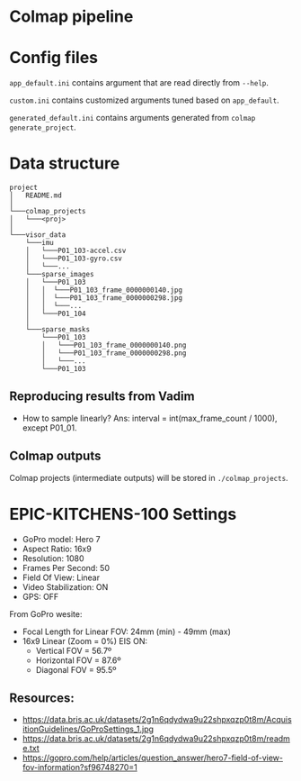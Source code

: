 # Colmap pipeline

# Config files

`app_default.ini` contains argument that are read directly from `--help`.

`custom.ini` contains customized arguments tuned based on `app_default`.

`generated_default.ini` contains arguments generated from `colmap generate_project`.

# Data structure

```
project
│   README.md
│
└───colmap_projects
│   └───<proj>
│
└───visor_data
    └───imu
    │   └───P01_103-accel.csv
    │   └───P01_103-gyro.csv
    │   └───...
    └───sparse_images
    │   └───P01_103
    │   │  └───P01_103_frame_0000000140.jpg
    │   │  └───P01_103_frame_0000000298.jpg
    │   │  └───...
    │   └───P01_104
    │
    └───sparse_masks
        └───P01_103
        │   └───P01_103_frame_0000000140.png
        │   └───P01_103_frame_0000000298.png
        │   └───...
        └───P01_103
```

## Reproducing results from Vadim

- How to sample linearly? Ans: interval = int(max_frame_count / 1000), except P01_01.

## Colmap outputs

Colmap projects (intermediate outputs) will be stored in `./colmap_projects`.

# EPIC-KITCHENS-100 Settings

- GoPro model:      Hero 7
- Aspect Ratio:     16x9
- Resolution:       1080
- Frames Per Second:    50
- Field Of View:        Linear
- Video Stabilization:  ON
- GPS:                  OFF

From GoPro wesite:

- Focal Length for Linear FOV:  24mm (min) - 49mm (max)
- 16x9 Linear (Zoom = 0%) EIS ON:  
    - Vertical FOV = 56.7º  
    - Horizontal FOV = 87.6º  
    - Diagonal FOV = 95.5º

## Resources: 
- https://data.bris.ac.uk/datasets/2g1n6qdydwa9u22shpxqzp0t8m/AcquisitionGuidelines/GoProSettings_1.jpg
- https://data.bris.ac.uk/datasets/2g1n6qdydwa9u22shpxqzp0t8m/readme.txt
- https://gopro.com/help/articles/question_answer/hero7-field-of-view-fov-information?sf96748270=1